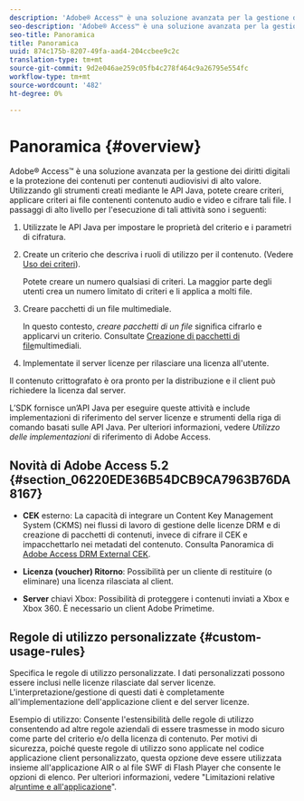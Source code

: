 ```yaml
---
description: 'Adobe® Access™ è una soluzione avanzata per la gestione dei diritti digitali e la protezione dei contenuti per contenuti audiovisivi di alto valore. Utilizzando gli strumenti creati mediante le API Java, potete creare criteri, applicare criteri ai file contenenti contenuto audio e video e cifrare tali file. I passaggi ad alto livello per l''esecuzione di tali attività sono i seguenti: '
seo-description: 'Adobe® Access™ è una soluzione avanzata per la gestione dei diritti digitali e la protezione dei contenuti per contenuti audiovisivi di alto valore. Utilizzando gli strumenti creati mediante le API Java, potete creare criteri, applicare criteri ai file contenenti contenuto audio e video e cifrare tali file. I passaggi ad alto livello per l''esecuzione di tali attività sono i seguenti: '
seo-title: Panoramica
title: Panoramica
uuid: 874c175b-8207-49fa-aad4-204ccbee9c2c
translation-type: tm+mt
source-git-commit: 9d2e046ae259c05fb4c278f464c9a26795e554fc
workflow-type: tm+mt
source-wordcount: '482'
ht-degree: 0%

---
```



# Panoramica {#overview}

Adobe® Access™ è una soluzione avanzata per la gestione dei diritti digitali e la protezione dei contenuti per contenuti audiovisivi di alto valore. Utilizzando gli strumenti creati mediante le API Java, potete creare criteri, applicare criteri ai file contenenti contenuto audio e video e cifrare tali file. I passaggi di alto livello per l&#39;esecuzione di tali attività sono i seguenti:

1. Utilizzate le API Java per impostare le proprietà del criterio e i parametri di cifratura.
1. Create un criterio che descriva i ruoli di utilizzo per il contenuto. (Vedere [Uso dei criteri](../../aaxs-protecting-content/content-working-with-policies/content-working-with-policies-overview.md)).

   Potete creare un numero qualsiasi di criteri. La maggior parte degli utenti crea un numero limitato di criteri e li applica a molti file.

1. Creare pacchetti di un file multimediale.

   In questo contesto, *creare pacchetti di un file* significa cifrarlo e applicarvi un criterio. Consultate [Creazione di pacchetti di file](../../aaxs-protecting-content/content-packaging-media-files/content-packaging-media-files-overview.md)multimediali.

1. Implementate il server licenze per rilasciare una licenza all&#39;utente.

Il contenuto crittografato è ora pronto per la distribuzione e il client può richiedere la licenza dal server.

L’SDK fornisce un’API Java per eseguire queste attività e include implementazioni di riferimento del server licenze e strumenti della riga di comando basati sulle API Java. Per ulteriori informazioni, vedere *Utilizzo delle implementazioni* di riferimento di Adobe Access.

## Novità di Adobe Access 5.2 {#section_06220EDE36B54DCB9CA7963B76DA8167}

* **CEK** esterno: La capacità di integrare un Content Key Management System (CKMS) nei flussi di lavoro di gestione delle licenze DRM e di creazione di pacchetti di contenuti, invece di cifrare il CEK e impacchettarlo nei metadati del contenuto. Consulta Panoramica di [Adobe Access DRM External CEK](../../aaxs-drm-xkey-mgmt/aaxs-drm-using-external-cek-overview.md).

* **Licenza (voucher) Ritorno**: Possibilità per un cliente di restituire (o eliminare) una licenza rilasciata al client.
* **Server** chiavi Xbox: Possibilità di proteggere i contenuti inviati a Xbox e Xbox 360. È necessario un client Adobe Primetime.

## Regole di utilizzo personalizzate {#custom-usage-rules}

Specifica le regole di utilizzo personalizzate. I dati personalizzati possono essere inclusi nelle licenze rilasciate dal server licenze. L&#39;interpretazione/gestione di questi dati è completamente all&#39;implementazione dell&#39;applicazione client e del server licenze.

Esempio di utilizzo: Consente l&#39;estensibilità delle regole di utilizzo consentendo ad altre regole aziendali di essere trasmesse in modo sicuro come parte del criterio e/o della licenza di contenuto. Per motivi di sicurezza, poiché queste regole di utilizzo sono applicate nel codice applicazione client personalizzato, questa opzione deve essere utilizzata insieme all&#39;applicazione AIR o al file SWF di Flash Player che consente le opzioni di elenco. Per ulteriori informazioni, vedere &quot;Limitazioni relative al[runtime e all&#39;applicazione](../../aaxs-protecting-content/content-introduction/content-usage-rules/content-runtime-application-restrictions/content-allowlist-air.md)&quot;.

